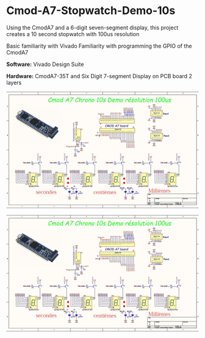 # Cmod-A7-Stopwatch-Demo-10s
Using the CmodA7 and a 6-digit seven-segment display, this project creates a 10 second stopwatch with 100us resolution

Basic familiarity with Vivado
Familiarity with programming the GPIO of the CmodA7

**Software:**  Vivado Design Suite

**Hardware:**  CmodA7-35T and Six Digit 7-segment Display on PCB board 2 layers
  

![ezcv logo](https://github.com/fabzz60/Cmod-A7-Stopwatch-Demo-10s/blob/main/chronometre.jpg)

![ezcv logo](https://github.com/fabzz60/Cmod-A7-Stopwatch-Demo-10s/blob/main/board_chronometre.jpg)
